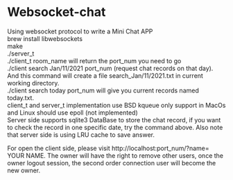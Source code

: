 # Websocket-chat
Using websocket protocol to write a Mini Chat APP\
brew install libwebsockets\
make\
./server_t\
./client_t room_name will return the port_num you need to go\
./client search Jan/11/2021 port_num (request chat records on that day). And this command will create a file search_Jan/11/2021.txt in current working directory.\
./client search today port_num will give you current records named today.txt.\
client_t and server_t implementation use BSD kqueue only support in MacOs and Linux should use epoll (not implemented)\
Server side supports sqlite3 DataBase to store the chat record, if you want to 
check the record in one specific date, try the command above. Also note that server side is using LRU
cache to save answer.

For open the client side, please visit http://localhost:port_num/?name= YOUR NAME.
The owner will have the right to remove other users, once the owner logout session, the second order connection
user will become the new owner.
